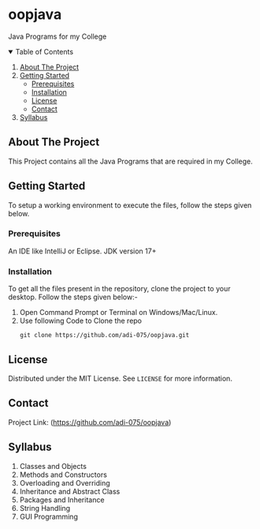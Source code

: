 # oopjava
Java Programs for my College


<!-- TABLE OF CONTENTS -->
<details open="open">
  <summary>Table of Contents</summary>
  <ol>
    <li>
      <a href="#about-the-project">About The Project</a>
    </li>
    <li>
      <a href="#getting-started">Getting Started</a>
      <ul>
        <li><a href="#prerequisites">Prerequisites</a></li>
        <li><a href="#installation">Installation</a></li>
        <li><a href="#license">License</a></li>
        <li><a href="#contact">Contact</a></li>
      </ul>
    </li>
        <li><a href="#syllabus">Syllabus</a></li>
  </ol>
</details>

<!-- ABOUT THE PROJECT -->
## About The Project
This Project contains all the Java Programs that are required in my College. 

<!-- GETTING STARTED -->
## Getting Started

To setup a working environment to execute the files, follow the steps given below.

### Prerequisites

An IDE like IntelliJ or Eclipse.
JDK version 17+

### Installation

To get all the files present in the repository, clone the project to your desktop.
Follow the steps given below:-
1. Open Command Prompt or Terminal on Windows/Mac/Linux.
2. Use following Code to Clone the repo
   ```
   git clone https://github.com/adi-075/oopjava.git
   ```
   
<!-- LICENSE -->
## License

Distributed under the MIT License. See `LICENSE` for more information.

<!-- CONTACT -->
## Contact
Project Link: (https://github.com/adi-075/oopjava)


<!-- Syllabus -->
## Syllabus
<ol>
  <li> Classes and Objects </li>
  <li> Methods and Constructors </li>
  <li> Overloading and Overriding </li>
  <li> Inheritance and Abstract Class </li>
  <li> Packages and Inheritance </li>
  <li> String Handling </li>
  <li> GUI Programming </li>
  </ol>


